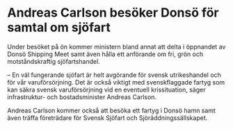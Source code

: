 # Andreas Carlson besöker Donsö för samtal om sjöfart

Under besöket på ön kommer ministern bland annat att delta i öppnandet av Donsö Shipping Meet samt även hålla ett anförande om fri, grön och motståndskraftig sjöfartshandel.

– En väl fungerande sjöfart är helt avgörande för svensk utrikeshandel och för vår varuförsörjning. Det är också viktigt med svenskflaggade fartyg som kan säkra svensk varuförsörjning vid en eventuell krissituation, säger infrastruktur- och bostadsminister Andreas Carlson.

Andreas Carlson kommer också att besöka ett fartyg i Donsö hamn samt även träffa företrädare för Svensk Sjöfart och Sjöräddningssällskapet.
